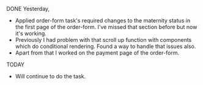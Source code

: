 DONE
Yesterday,
- Applied order-form task's required changes to the maternity status in the first page of the order-form. I've missed that section before but now it's working. 
- Previously I had problem with that scroll up function with components which do conditional rendering. Found a way to handle that issues also. 
- Apart from that I worked on the payment page of the order-form.

TODAY
- Will continue to do the task. 